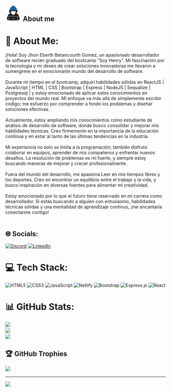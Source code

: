 ## <picture><img src = "https://github.com/0xAbdulKhalid/0xAbdulKhalid/raw/main/assets/mdImages/about_me.gif" width = 50px></picture> **About me**
# 💫 About Me:
¡Hola! Soy Jhon Eberth Betancourth Gomez, un apasionado desarrollador de software recién graduado del bootcamp "Soy Henry". Mi fascinación por la tecnología y mi deseo de crear soluciones innovadoras me llevaron a sumergirme en el emocionante mundo del desarrollo de software.<br><br>Durante mi tiempo en el bootcamp, adquirí habilidades sólidas en ReactJS | JavaScript | HTML | CSS | Bootstrap | Express | NodeJS | Sequalize | Postgresql | y estoy emocionado de aplicar estos conocimientos en proyectos del mundo real. Mi enfoque va más allá de simplemente escribir código; me esfuerzo por comprender a fondo los problemas y diseñar soluciones efectivas.<br><br>Actualmente, estoy ampliando mis conocimientos como estudiante de análisis de desarrollo de software, donde busco consolidar y mejorar mis habilidades técnicas. Creo firmemente en la importancia de la educación continua y en estar al tanto de las últimas tendencias en la industria.<br><br>Mi experiencia no solo se limita a la programación; también disfruto colaborar en equipos, aprender de mis compañeros y enfrentar nuevos desafíos. La resolución de problemas es mi fuerte, y siempre estoy buscando maneras de mejorar y crecer profesionalmente.<br><br>Fuera del mundo del desarrollo, me apasiona Leer en mis tiempos libres y los deportes. Creo en encontrar un equilibrio entre el trabajo y la vida, y busco inspiración en diversas fuentes para alimentar mi creatividad.<br><br>Estoy emocionado por lo que el futuro tiene reservado en mi carrera como desarrollador. Si estás buscando a alguien con entusiasmo, habilidades técnicas sólidas y una mentalidad de aprendizaje continuo, ¡me encantaría conectarme contigo!<br><br>


## 🌐 Socials:
[![Discord](https://img.shields.io/badge/Discord-%237289DA.svg?logo=discord&logoColor=white)](https://discord.gg/jhonbg09) [![LinkedIn](https://img.shields.io/badge/LinkedIn-%230077B5.svg?logo=linkedin&logoColor=white)](https://linkedin.com/in/jhonbg93) 

# 💻 Tech Stack:
![HTML5](https://img.shields.io/badge/html5-%23E34F26.svg?style=for-the-badge&logo=html5&logoColor=white) ![CSS3](https://img.shields.io/badge/css3-%231572B6.svg?style=for-the-badge&logo=css3&logoColor=white) ![JavaScript](https://img.shields.io/badge/javascript-%23323330.svg?style=for-the-badge&logo=javascript&logoColor=%23F7DF1E) ![Netlify](https://img.shields.io/badge/netlify-%23000000.svg?style=for-the-badge&logo=netlify&logoColor=#00C7B7) ![Bootstrap](https://img.shields.io/badge/bootstrap-%238511FA.svg?style=for-the-badge&logo=bootstrap&logoColor=white) ![Express.js](https://img.shields.io/badge/express.js-%23404d59.svg?style=for-the-badge&logo=express&logoColor=%2361DAFB) ![React](https://img.shields.io/badge/react-%2320232a.svg?style=for-the-badge&logo=react&logoColor=%2361DAFB)
# 📊 GitHub Stats:
![](https://github-readme-stats.vercel.app/api?username=jhonbg93&theme=nightowl&hide_border=false&include_all_commits=true&count_private=true)<br/>
![](https://github-readme-streak-stats.herokuapp.com/?user=jhonbg93&theme=nightowl&hide_border=false)<br/>
![](https://github-readme-stats.vercel.app/api/top-langs/?username=jhonbg93&theme=nightowl&hide_border=false&include_all_commits=true&count_private=true&layout=compact)

## 🏆 GitHub Trophies
![](https://github-profile-trophy.vercel.app/?username=jhonbg93&theme=matrix&no-frame=false&no-bg=true&margin-w=4)

---
[![](https://visitcount.itsvg.in/api?id=jhonbg93&icon=0&color=0)](https://visitcount.itsvg.in)

<!-- Proudly created with GPRM ( https://gprm.itsvg.in ) -->
